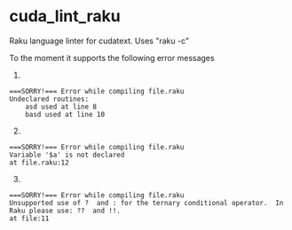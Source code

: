 # cuda_lint_raku

Raku language linter for cudatext. Uses "raku -c"

To the moment it supports the following error messages

1.
```
===SORRY!=== Error while compiling file.raku
Undeclared routines:
    asd used at line 8
    basd used at line 10
```

2.
```
===SORRY!=== Error while compiling file.raku
Variable '$a' is not declared
at file.raku:12
```

3.
```
===SORRY!=== Error while compiling file.raku
Unsupported use of ?  and : for the ternary conditional operator.  In
Raku please use: ??  and !!.
at file:11
```